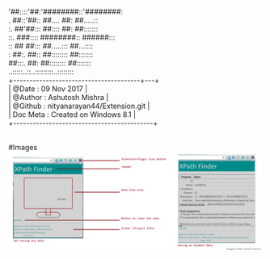 '##::::'##:'########::'########:<br/>
. ##::'##:: ##.... ##: ##.....::<br/>
:. ##'##::: ##:::: ##: ##:::::::<br/>
::. ###:::: ########:: ######:::<br/>
:: ## ##::: ##.....::: ##...::::<br/>
: ##:. ##:: ##:::::::: ##:::::::<br/>
 ##:::. ##: ##:::::::: ##:::::::<br/>
..:::::..::..:::::::::..::::::::<br/>
+---------------------------------------+---+ <br/>
| @Date		: 09 Nov 2017					| <br/>
| @Author	: Ashutosh Mishra				| <br/>
| @Github	: nityanarayan44/Extension.git	| <br/>
| Doc Meta	: Created on Windows 8.1		| <br/>
+-------------------------------------------+ <br/>
 <br/>

#Images
![Extension app image](XPF_ScreenShots/0.png "this image shows the appearence for the extension application.")
